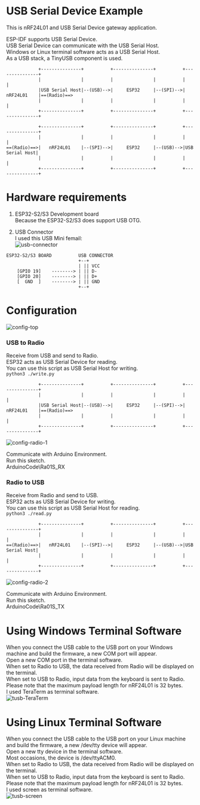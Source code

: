 # USB Serial Device Example   
This is nRF24L01 and USB Serial Device gateway application.   

ESP-IDF supports USB Serial Device.   
USB Serial Device can communicate with the USB Serial Host.   
Windows or Linux terminal software acts as a USB Serial Host.   
As a USB stack, a TinyUSB component is used.   
```
            +---------------+          +---------------+          +---------------+
            |               |          |               |          |               |
            |USB Serial Host|--(USB)-->|     ESP32     |--(SPI)-->|   nRF24L01    |==(Radio)==>
            |               |          |               |          |               |
            +---------------+          +---------------+          +---------------+

            +---------------+          +---------------+          +---------------+
            |               |          |               |          |               |
==(Radio)==>|   nRF24L01    |--(SPI)-->|     ESP32     |--(USB)-->|USB Serial Host|
            |               |          |               |          |               |
            +---------------+          +---------------+          +---------------+
```

# Hardware requirements
1. ESP32-S2/S3 Development board   
Because the ESP32-S2/S3 does support USB OTG.   

2. USB Connector   
I used this USB Mini femail:   
![usb-connector](https://user-images.githubusercontent.com/6020549/124848149-3714ba00-dfd7-11eb-8344-8b120790c5c5.JPG)   

```
ESP32-S2/S3 BOARD          USB CONNECTOR
                           +--+
                           | || VCC
    [GPIO 19]    --------> | || D-
    [GPIO 20]    --------> | || D+
    [  GND  ]    --------> | || GND
                           +--+
```


# Configuration
![config-top](https://github.com/user-attachments/assets/305dd670-682b-42e4-bd1e-8093ca9d9ff2)

### USB to Radio
Receive from USB and send to Radio.   
ESP32 acts as USB Serial Device for reading.   
You can use this script as USB Serial Host for writing.   
```python3 ./write.py```

```
            +---------------+          +---------------+          +---------------+
            |               |          |               |          |               |
            |USB Serial Host|--(USB)-->|     ESP32     |--(SPI)-->|   nRF24L01    |==(Radio)==>
            |               |          |               |          |               |
            +---------------+          +---------------+          +---------------+
```

![config-radio-1](https://github.com/user-attachments/assets/0cbdb9e2-a897-44ca-afe7-7007be0f41f2)

Communicate with Arduino Environment.   
Run this sketch.   
ArduinoCode\Ra01S_RX   


### Radio to USB
Receive from Radio and send to USB.   
ESP32 acts as USB Serial Device for writing.   
You can use this script as USB Serial Host for reading.   
```python3 ./read.py```

```
            +---------------+          +---------------+          +---------------+
            |               |          |               |          |               |
==(Radio)==>|   nRF24L01    |--(SPI)-->|     ESP32     |--(USB)-->|USB Serial Host|
            |               |          |               |          |               |
            +---------------+          +---------------+          +---------------+
```

![config-radio-2](https://github.com/user-attachments/assets/af909869-b5e0-4038-acae-cfca06a44e9f)

Communicate with Arduino Environment.   
Run this sketch.   
ArduinoCode\Ra01S_TX   


# Using Windows Terminal Software
When you connect the USB cable to the USB port on your Windows machine and build the firmware, a new COM port will appear.   
Open a new COM port in the terminal software.   
When set to Radio to USB, the data received from Radio will be displayed on the terminal.   
When set to USB to Radio, input data from the keyboard is sent to Radio.   
Please note that the maximum payload length for nRF24L01 is 32 bytes.   
I used TeraTerm as terminal software.   
![tusb-TeraTerm](https://github.com/user-attachments/assets/b6298033-77f3-480e-8305-c65fb672fddc)

# Using Linux Terminal Software
When you connect the USB cable to the USB port on your Linux machine and build the firmware, a new /dev/tty device will appear.   
Open a new tty device in the terminal software.   
Most occasions, the device is /dev/ttyACM0.   
When set to Radio to USB, the data received from Radio will be displayed on the terminal.   
When set to USB to Radio, input data from the keyboard is sent to Radio.   
Please note that the maximum payload length for nRF24L01 is 32 bytes.   
I used screen as terminal software.   
![tusb-screen](https://github.com/user-attachments/assets/2a212599-4831-4583-86c9-ffbb936066e8)

